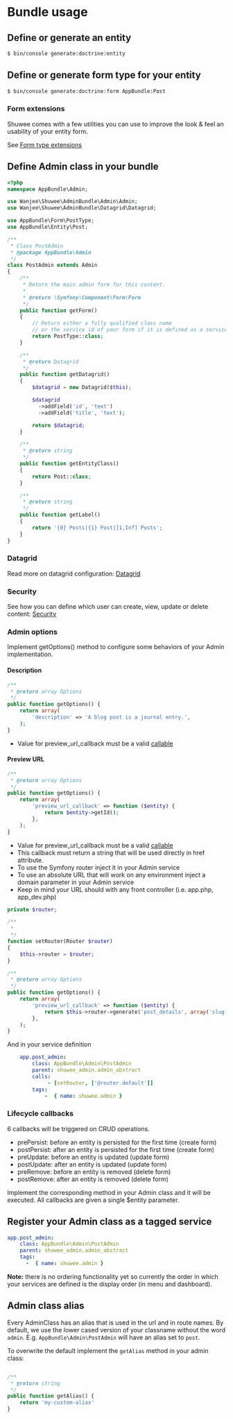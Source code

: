 # Bundle usage

## Define or generate an entity

``` bash
$ bin/console generate:doctrine:entity
```

## Define or generate form type for your entity

``` bash
$ bin/console generate:doctrine:form AppBundle:Post
```

### Form extensions

Shuwee comes with a few utilities you can use to improve the look & feel an usability of your entity form.

See [Form type extensions](./form_type_extensions.md)

## Define Admin class in your bundle

``` php
<?php
namespace AppBundle\Admin;

use Wanjee\Shuwee\AdminBundle\Admin\Admin;
use Wanjee\Shuwee\AdminBundle\Datagrid\Datagrid;

use AppBundle\Form\PostType;
use AppBundle\Entity\Post;

/**
 * Class PostAdmin
 * @package AppBundle\Admin
 */
class PostAdmin extends Admin
{
    /**
     * Return the main admin form for this content.
     *
     * @return \Symfony\Component\Form\Form
     */
    public function getForm()
    {
        // Return either a fully qualified class name
        // or the service id of your form if it is defined as a service
        return PostType::class;
    }

    /**
     * @return Datagrid
     */
    public function getDatagrid()
    {
        $datagrid = new Datagrid($this);

        $datagrid
          ->addField('id', 'text')
          ->addField('title', 'text');

        return $datagrid;
    }

    /**
     * @return string
     */
    public function getEntityClass()
    {
        return Post::class;
    }

    /**
     * @return string
     */
    public function getLabel()
    {
        return '{0} Posts|{1} Post|]1,Inf] Posts';
    }
}
```

### Datagrid

Read more on datagrid configuration: [Datagrid](./datagrid.md)

### Security

See how you can define which user can create, view, update or delete content: [Security](./security.md)

### Admin options

Implement getOptions() method to configure some behaviors of your Admin implementation.

#### Description

``` php
/**
 * @return array Options
 */
public function getOptions() {
    return array(
        'description' => 'A blog post is a journal entry.',
    );
}
```

* Value for preview_url_callback must be a valid [callable](http://php.net/manual/en/language.types.callable.php)

#### Preview URL

``` php
/**
 * @return array Options
 */
public function getOptions() {
    return array(
        'preview_url_callback' => function ($entity) {
            return $entity->getId();
        },
    );
}
```

* Value for preview_url_callback must be a valid [callable](http://php.net/manual/en/language.types.callable.php)
* This callback must return a string that will be used directly in href attribute.
* To use the Symfony router inject it in your Admin service
* To use an absolute URL that will work on any environment inject a domain parameter in your Admin service
* Keep in mind your URL should with any front controller (i.e. app.php, app_dev.php)

``` php
private $router;

/**
 *
 */
function setRouter(Router $router)
{
    $this->router = $router;
}

/**
 * @return array Options
 */
public function getOptions() {
    return array(
        'preview_url_callback' => function ($entity) {
            return $this->router->generate('post_details', array('slug' => $entity->getSlug()));
        },
    );
}
```

And in your service definition

``` yaml
    app.post_admin:
        class: AppBundle\Admin\PostAdmin
        parent: shuwee_admin.admin_abstract
        calls:
             - [setRouter, ['@router.default']]
        tags:
            -  { name: shuwee.admin }
```

### Lifecycle callbacks

6 callbacks will be triggered on CRUD operations.

* prePersist: before an entity is persisted for the first time (create form)
* postPersist: after an entity is persisted for the first time (create form)
* preUpdate: before an entity is updated (update form)
* postUpdate: after an entity is updated (update form)
* preRemove: before an entity is removed (delete form)
* postRemove: after an entity is removed (delete form)

Implement the corresponding method in your Admin class and it will be executed.  All callbacks are given a single $entity parameter.

## Register your Admin class as a tagged service

``` yaml
app.post_admin:
    class: AppBundle\Admin\PostAdmin
    parent: shuwee_admin.admin_abstract
    tags:
      -  { name: shuwee.admin }
```

**Note:** there is no ordering functionality yet so currently the order in which your services are defined is the display order (in menu and dashboard).

## Admin class alias

Every AdminClass has an alias that is used in the url and in route names. By default, we use the lower cased version of your classname without the word `admin`.
E.g. `AppBundle\Admin\PostAdmin` will have an alias set to `post`.

To overwrite the default implement the `getAlias` method in your admin class:
``` php

/**
 * @return string
 */
public function getAlias() {
    return 'my-custom-alias'
}
```
